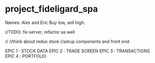 # project_fideligard_spa

Names: Alex and Eric
Buy low, sell high.



//TODO:
fix server, refactor as well

//
//think about redux store
//setup components and front end


EPIC 1 : STOCK DATA
EPIC 2 : TRADE SCREEN
EPIC 3 : TRANSACTIONS
EPIC 4 : PORTFOLIO
